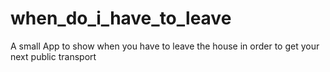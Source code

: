 # when_do_i_have_to_leave
A small App to show when you have to leave the house in order to get your next public transport
